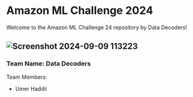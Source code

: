 # Amazon ML Challenge 2024
Welcome to the Amazon ML Challenge 24  repository by Data Decoders!


![Screenshot 2024-09-09 113223](https://github.com/user-attachments/assets/fd264fa5-c41c-4709-b002-35306df45b25)
---
### Team Name: Data Decoders

Team Members:
* Umer Haddii
